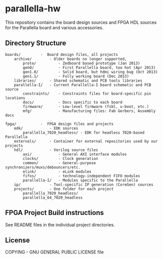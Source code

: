 # parallella-hw

This repository contains the board design sources and FPGA HDL sources for 
the Parallella board and various accessories.

## Directory Structure

```
boards/         -  Board design files, all projects
    archive/        - Older boards no longer supported,
        proto/          - Zedboard based prototype (Jan 2013)
        gen0/           - First Parallella board, too hot (Apr 2013)
        gen1.0/         - Solid board, but hdmi wiring bug (Oct 2013)
        gen1.1/         - Fully working board (Dec 2013)
    libraries/      - Shared schematic and PCB tools libraries
    parallella-I/   - Current Parallella-I board schematic and PCB source
        constraints/    - Constraints files for board-specific pin locations
        docs/           - Docs specific to each board
        firmware/       - Low-level firmware (fsbl, u-boot, etc.)
        mfg/            - Manufacturing files: Fab Gerbers, Assembly docs

fpga/           -  FPGA design files and projects
    edk/            - EDK sources
        parallella_7020_headless/ - EDK for headless 7020-based Parallella
    externals/      - Container for external repositories used by our projects
    hdl/            - Verilog source files
        axi/            - General AXI interface modules
        clocks/         - Clock generation
        common/         - General-purpose synchronizers/muxs/debouncers/etc.
        elink/          - eLink modules
        fifos/          - technology-independent FIFO modules
        parallella-I/   - Modules specific to the Parallella
    ip/             - Tool-specific IP generation (CoreGen) sources
    projects/       - One folder for each project
        parallella_7020_headless/
        parallella_64_7020_headless
```

## FPGA Project Build instructions

See README files in the individual project directories.

## License

COPYING         -  GNU GENERAL PUBLIC LICENSE file


